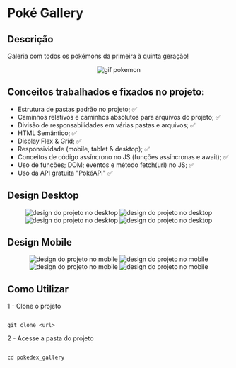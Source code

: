 # Poké Gallery

## Descrição

Galeria com todos os pokémons da primeira à quinta geração! 

<div align="center">
    <img src="./src/images/gifs/gif_1.gif" alt = "gif pokemon">
</div>

## Conceitos trabalhados e fixados no projeto:

* Estrutura de pastas padrão no projeto; ✅
* Caminhos relativos e caminhos absolutos para arquivos do projeto; ✅
* Divisão de responsabilidades em várias pastas e arquivos; ✅
* HTML Semântico; ✅
* Display Flex & Grid; ✅
* Responsividade (mobile, tablet & desktop); ✅
* Conceitos de código assíncrono no JS (funções assíncronas e await); ✅
* Uso de funções; DOM; eventos e método fetch(url) no JS; ✅
* Uso da API gratuita "PokéAPI" ✅

## Design Desktop

<div align="center">
    <img src="./src/images/design/desktop_begin.png" alt="design do projeto no desktop">
    <img src="./src/images/design/desktop_hover.png" alt="design do projeto no desktop">
    <img src="./src/images/design/desktop_pokedex.png" alt="design do projeto no desktop">
    <img src="./src/images/design/desktop_hover_pokédex.png." alt="design do projeto no desktop">
</div>

## Design Mobile

<div align="center">
    <img src="./src/images/design/mobile_begin.png" alt="design do projeto no mobile">
    <img src="./src/images/design/mobile_hover.png" alt="design do projeto no mobile">
    <img src="./src/images/design/mobile_pokedex.png" alt="design do projeto no mobile">
    <img src="./src/images/design/mobile_hover_pokedex.png" alt="design do projeto no mobile">
</div>

## Como Utilizar

1 - Clone o projeto

```

git clone <url>

```

2 - Acesse a pasta do projeto

```

cd pokedex_gallery

```
